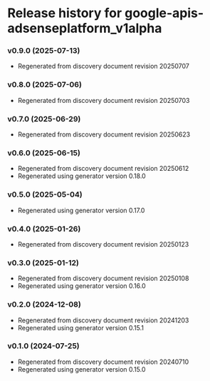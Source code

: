 # Release history for google-apis-adsenseplatform_v1alpha

### v0.9.0 (2025-07-13)

* Regenerated from discovery document revision 20250707

### v0.8.0 (2025-07-06)

* Regenerated from discovery document revision 20250703

### v0.7.0 (2025-06-29)

* Regenerated from discovery document revision 20250623

### v0.6.0 (2025-06-15)

* Regenerated from discovery document revision 20250612
* Regenerated using generator version 0.18.0

### v0.5.0 (2025-05-04)

* Regenerated using generator version 0.17.0

### v0.4.0 (2025-01-26)

* Regenerated from discovery document revision 20250123

### v0.3.0 (2025-01-12)

* Regenerated from discovery document revision 20250108
* Regenerated using generator version 0.16.0

### v0.2.0 (2024-12-08)

* Regenerated from discovery document revision 20241203
* Regenerated using generator version 0.15.1

### v0.1.0 (2024-07-25)

* Regenerated from discovery document revision 20240710
* Regenerated using generator version 0.15.0

